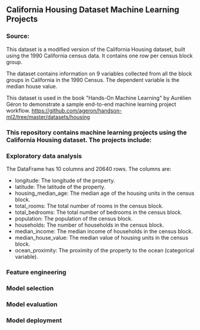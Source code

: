 ## California Housing Dataset Machine Learning Projects

### Source: 

This dataset is a modified version of the California Housing dataset, built using the 1990 California census data. It contains one row per census block group.

The dataset contains information on 9 variables collected from all the block groups in California in the 1990 Census. The dependent variable is the median house value.

This dataset is used in the book "Hands-On Machine Learning" by Aurélien Géron to demonstrate a sample end-to-end machine learning project workflow.
https://github.com/ageron/handson-ml2/tree/master/datasets/housing

### This repository contains machine learning projects using the California Housing dataset. The projects include:

### Exploratory data analysis

The DataFrame has 10 columns and 20640 rows. The columns are:

- longitude: The longitude of the property.
- latitude: The latitude of the property.
- housing_median_age: The median age of the housing units in the census block.
- total_rooms: The total number of rooms in the census block.
- total_bedrooms: The total number of bedrooms in the census block.
- population: The population of the census block.
- households: The number of households in the census block.
- median_income: The median income of households in the census block.
- median_house_value: The median value of housing units in the census block.
- ocean_proximity: The proximity of the property to the ocean (categorical variable).



### Feature engineering
### Model selection
### Model evaluation
### Model deployment
